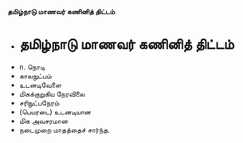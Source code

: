 **தமிழ்நாடு மாணவர் கணினித் திட்டம்**
- # தமிழ்நாடு மாணவர் கணினித் திட்டம்
- n. நொடி
- காலநுட்பம்
- உடனடிவேளை
- மிகக்குறுகிய நேரவிலை
- சரிநுட்பநேரம்
- (பெயரடை) உடனடியான
- மிக அவசரமான
- நடைமுறை மாதத்தைச் சார்ந்த.

